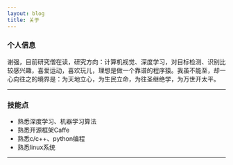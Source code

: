 ```yaml
---
layout: blog
title: 关于
---
```




### 个人信息

谢强，目前研究僧在读，研究方向：计算机视觉、深度学习，对目标检测、识别比较感兴趣，喜爱运动，喜欢玩儿，理想是做一个靠谱的程序猿。我虽不能至，却一心向往之的境界是：为天地立心，为生民立命，为往圣继绝学，为万世开太平。

---


### 技能点

* 熟悉深度学习、机器学习算法
* 熟悉开源框架Caffe
* 熟悉c/c++、python编程
* 熟悉linux系统

---

